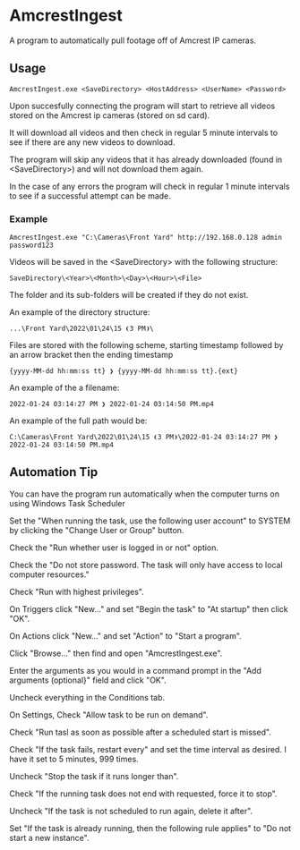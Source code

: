 # AmcrestIngest
A program to automatically pull footage off of Amcrest IP cameras.

## Usage
```
AmcrestIngest.exe <SaveDirectory> <HostAddress> <UserName> <Password>
```

Upon succesfully connecting the program will start to retrieve all videos stored on the Amcrest ip cameras (stored on sd card).

It will download all videos and then check in regular 5 minute intervals to see if there are any new videos to download.

The program will skip any videos that it has already downloaded (found in \<SaveDirectory\>) and will not download them again.

In the case of any errors the program will check in regular 1 minute intervals to see if a successful attempt can be made.

### Example
```
AmcrestIngest.exe "C:\Cameras\Front Yard" http://192.168.0.128 admin password123
```

Videos will be saved in the \<SaveDirectory\> with the following structure:
```
SaveDirectory\<Year>\<Month>\<Day>\<Hour>\<File>
```

The folder and its sub-folders will be created if they do not exist.

An example of the directory structure:
```
...\Front Yard\2022\01\24\15 ❨3 PM❩\
```

Files are stored with the following scheme, starting timestamp followed by an arrow bracket then the ending timestamp
```
{yyyy-MM-dd hh∶mm∶ss tt} ❯ {yyyy-MM-dd hh∶mm∶ss tt}.{ext}
```

An example of the a filename:
```
2022-01-24 03∶14∶27 PM ❯ 2022-01-24 03∶14∶50 PM.mp4
```

An example of the full path would be:
```
C:\Cameras\Front Yard\2022\01\24\15 ❨3 PM❩\2022-01-24 03∶14∶27 PM ❯ 2022-01-24 03∶14∶50 PM.mp4
```

## Automation Tip

You can have the program run automatically when the computer turns on using Windows Task Scheduler

Set the "When running the task, use the following user account" to SYSTEM by clicking the "Change User or Group" button.

Check the "Run whether user is logged in or not" option.

Check the "Do not store password. The task will only have access to local computer resources."

Check "Run with highest privileges".

On Triggers click "New..." and set "Begin the task" to "At startup" then click "OK".

On Actions click "New..." and set "Action" to "Start a program".

Click "Browse..." then find and open "AmcrestIngest.exe".

Enter the arguments as you would in a command prompt in the "Add arguments (optional}" field and click "OK".

Uncheck everything in the Conditions tab.

On Settings, Check "Allow task to be run on demand".

Check "Run tasl as soon as possible after a scheduled start is missed".

Check "If the task fails, restart every" and set the time interval as desired. I have it set to 5 minutes, 999 times.

Uncheck "Stop the task if it runs longer than".

Check "If the running task does not end with requested, force it to stop".

Uncheck "If the task is not scheduled to run again, delete it after".

Set "If the task is already running, then the following rule applies" to "Do not start a new instance".
